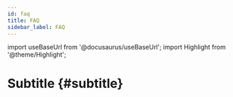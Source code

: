 ```yaml
---
id: faq
title: FAQ
sidebar_label: FAQ
---
```

import useBaseUrl from '@docusaurus/useBaseUrl'; 
import Highlight from '@theme/Highlight';

# Subtitle {#subtitle}
